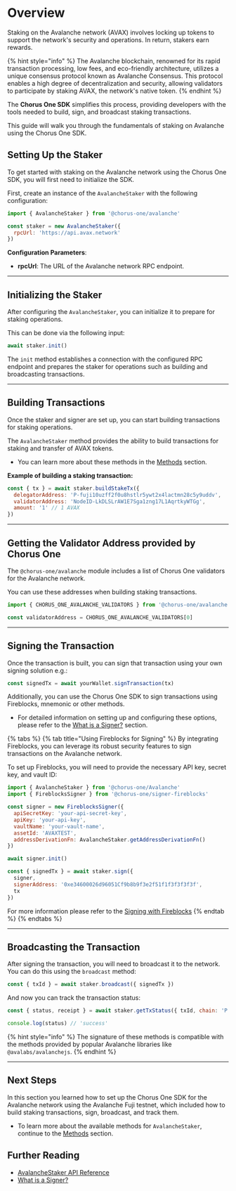 # Overview

Staking on the Avalanche network (AVAX) involves locking up tokens to support the network's security and operations. In return, stakers earn rewards.

{% hint style="info" %}
The Avalanche blockchain, renowned for its rapid transaction processing, low fees, and eco-friendly architecture, utilizes a unique consensus protocol known as Avalanche Consensus. This protocol enables a high degree of decentralization and security, allowing validators to participate by staking AVAX, the network's native token.
{% endhint %}

The **Chorus One SDK** simplifies this process, providing developers with the tools needed to build, sign, and broadcast staking transactions.

This guide will walk you through the fundamentals of staking on Avalanche using the Chorus One SDK.

## Setting Up the Staker

To get started with staking on the Avalanche network using the Chorus One SDK, you will first need to initialize the SDK.

First, create an instance of the `AvalancheStaker` with the following configuration:

```javascript
import { AvalancheStaker } from '@chorus-one/avalanche'

const staker = new AvalancheStaker({
  rpcUrl: 'https://api.avax.network'
})
```

**Configuration Parameters**:

- **rpcUrl**: The URL of the Avalanche network RPC endpoint.

---

## Initializing the Staker

After configuring the `AvalancheStaker`, you can initialize it to prepare for staking operations.

This can be done via the following input:

```javascript
await staker.init()
```

The `init` method establishes a connection with the configured RPC endpoint and prepares the staker for operations such as building and broadcasting transactions.

---

## Building Transactions

Once the staker and signer are set up, you can start building transactions for staking operations.

The `AvalancheStaker` method provides the ability to build transactions for staking and transfer of AVAX tokens.

- You can learn more about these methods in the [Methods](methods.md) section.

**Example of building a staking transaction:**

```javascript
const { tx } = await staker.buildStakeTx({
  delegatorAddress: 'P-fuji10uzff2f0u8hstlr5ywt2x4lactmn28c5y9uddv',
  validatorAddress: 'NodeID-LkDLSLrAW1E7Sga1zng17L1AqrtkyWTGg',
  amount: '1' // 1 AVAX
})
```

---

## Getting the Validator Address provided by Chorus One

The `@chorus-one/avalanche` module includes a list of Chorus One validators for the Avalanche network.

You can use these addresses when building staking transactions.

```javascript
import { CHORUS_ONE_AVALANCHE_VALIDATORS } from '@chorus-one/avalanche'

const validatorAddress = CHORUS_ONE_AVALANCHE_VALIDATORS[0]
```

---

## Signing the Transaction

Once the transaction is built, you can sign that transaction using your own signing solution e.g.:

```js
const signedTx = await yourWallet.signTransaction(tx)
```

Additionally, you can use the Chorus One SDK to sign transactions using Fireblocks, mnemonic or other methods.

- For detailed information on setting up and configuring these options, please refer to the [What is a Signer?](../../signers-explained/what-is-a-signer.md) section.

{% tabs %}
{% tab title="Using Fireblocks for Signing" %}
By integrating Fireblocks, you can leverage its robust security features to sign transactions on the Avalanche network.

To set up Fireblocks, you will need to provide the necessary API key, secret key, and vault ID:

```javascript
import { AvalancheStaker } from '@chorus-one/Avalanche'
import { FireblocksSigner } from '@chorus-one/signer-fireblocks'

const signer = new FireblocksSigner({
  apiSecretKey: 'your-api-secret-key',
  apiKey: 'your-api-key',
  vaultName: 'your-vault-name',
  assetId: 'AVAXTEST',
  addressDerivationFn: AvalancheStaker.getAddressDerivationFn()
})

await signer.init()

const { signedTx } = await staker.sign({
  signer,
  signerAddress: '0xe34600026d96051Cf9b8b9f3e2f51f1f3f3f3f3f',
  tx
})
```

For more information please refer to the [Signing with Fireblocks](../../signers-explained/fireblocks.md)
{% endtab %}
{% endtabs %}

---

## Broadcasting the Transaction

After signing the transaction, you will need to broadcast it to the network. You can do this using the `broadcast` method:

```javascript
const { txId } = await staker.broadcast({ signedTx })
```

And now you can track the transaction status:

```javascript
const { status, receipt } = await staker.getTxStatus({ txId, chain: 'P' })

console.log(status) // 'success'
```

{% hint style="info" %}
The signature of these methods is compatible with the methods provided by popular Avalanche libraries like `@avalabs/avalanchejs`.
{% endhint %}

---

## Next Steps

In this section you learned how to set up the Chorus One SDK for the Avalanche network using the Avalanche Fuji testnet, which included how to build staking transactions, sign, broadcast, and track them.

- To learn more about the available methods for `AvalancheStaker`, continue to the [Methods](methods.md) section.

## Further Reading

- [AvalancheStaker API Reference](../../docs/classes/avalanche_src.AvalancheStaker.md)
- [What is a Signer?](../../signers-explained/what-is-a-signer.md)

```

```
